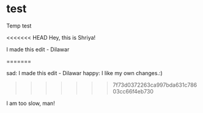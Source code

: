 # test
Temp test

<<<<<<< HEAD
Hey, this is Shriya!

I made this edit - Dilawar

=======

sad: I made this edit - Dilawar
happy: I like my own changes.:)
>>>>>>> 7f73d0372263ca997bda631c78603cc66f4eb730



I am too slow, man! 
